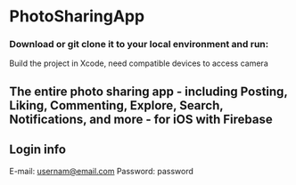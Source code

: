 # PhotoSharingApp

### Download or git clone it to your local environment and run:
Build the project in Xcode, need compatible devices to access camera

## The entire photo sharing app - including Posting, Liking, Commenting, Explore, Search, Notifications, and more - for iOS with Firebase

## Login info
E-mail: usernam@email.com
Password: password

